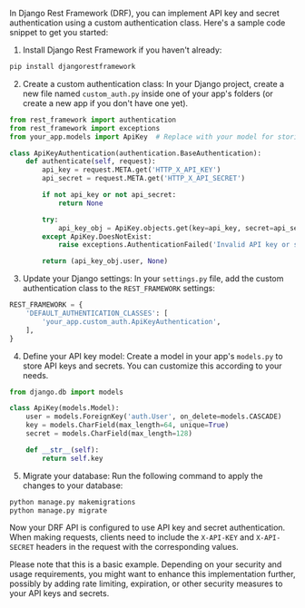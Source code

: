 In Django Rest Framework (DRF), you can implement API key and secret authentication using a custom authentication class. Here's a sample code snippet to get you started:

1. Install Django Rest Framework if you haven't already:

```bash
pip install djangorestframework
```

2. Create a custom authentication class:
   In your Django project, create a new file named `custom_auth.py` inside one of your app's folders (or create a new app if you don't have one yet).

```python
from rest_framework import authentication
from rest_framework import exceptions
from your_app.models import ApiKey  # Replace with your model for storing API keys/secrets

class ApiKeyAuthentication(authentication.BaseAuthentication):
    def authenticate(self, request):
        api_key = request.META.get('HTTP_X_API_KEY')
        api_secret = request.META.get('HTTP_X_API_SECRET')

        if not api_key or not api_secret:
            return None

        try:
            api_key_obj = ApiKey.objects.get(key=api_key, secret=api_secret)
        except ApiKey.DoesNotExist:
            raise exceptions.AuthenticationFailed('Invalid API key or secret')

        return (api_key_obj.user, None)
```

3. Update your Django settings:
   In your `settings.py` file, add the custom authentication class to the `REST_FRAMEWORK` settings:

```python
REST_FRAMEWORK = {
    'DEFAULT_AUTHENTICATION_CLASSES': [
        'your_app.custom_auth.ApiKeyAuthentication',
    ],
}
```

4. Define your API key model:
   Create a model in your app's `models.py` to store API keys and secrets. You can customize this according to your needs.

```python
from django.db import models

class ApiKey(models.Model):
    user = models.ForeignKey('auth.User', on_delete=models.CASCADE)
    key = models.CharField(max_length=64, unique=True)
    secret = models.CharField(max_length=128)

    def __str__(self):
        return self.key
```

5. Migrate your database:
   Run the following command to apply the changes to your database:

```bash
python manage.py makemigrations
python manage.py migrate
```

Now your DRF API is configured to use API key and secret authentication. When making requests, clients need to include the `X-API-KEY` and `X-API-SECRET` headers in the request with the corresponding values.

Please note that this is a basic example. Depending on your security and usage requirements, you might want to enhance this implementation further, possibly by adding rate limiting, expiration, or other security measures to your API keys and secrets.
